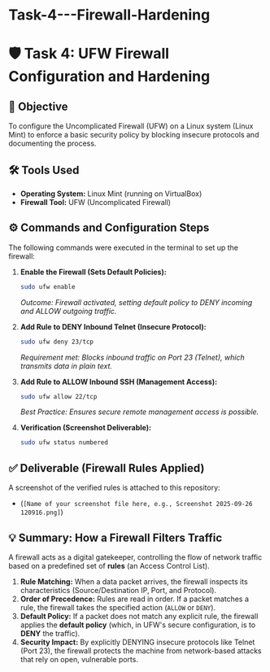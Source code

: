 # Task-4---Firewall-Hardening

# 🛡️ Task 4: UFW Firewall Configuration and Hardening

## 🎯 Objective
To configure the Uncomplicated Firewall (UFW) on a Linux system (Linux Mint) to enforce a basic security policy by blocking insecure protocols and documenting the process.

## 🛠️ Tools Used
* **Operating System:** Linux Mint (running on VirtualBox)
* **Firewall Tool:** UFW (Uncomplicated Firewall)

## ⚙️ Commands and Configuration Steps

The following commands were executed in the terminal to set up the firewall:

1.  **Enable the Firewall (Sets Default Policies):**
    ```bash
    sudo ufw enable
    ```
    *Outcome: Firewall activated, setting default policy to DENY incoming and ALLOW outgoing traffic.*

2.  **Add Rule to DENY Inbound Telnet (Insecure Protocol):**
    ```bash
    sudo ufw deny 23/tcp
    ```
    *Requirement met: Blocks inbound traffic on Port 23 (Telnet), which transmits data in plain text.*

3.  **Add Rule to ALLOW Inbound SSH (Management Access):**
    ```bash
    sudo ufw allow 22/tcp
    ```
    *Best Practice: Ensures secure remote management access is possible.*

4.  **Verification (Screenshot Deliverable):**
    ```bash
    sudo ufw status numbered
    ```

## ✅ Deliverable (Firewall Rules Applied)

A screenshot of the verified rules is attached to this repository:
* (`[Name of your screenshot file here, e.g., Screenshot 2025-09-26 120916.png]`)

## 💡 Summary: How a Firewall Filters Traffic

A firewall acts as a digital gatekeeper, controlling the flow of network traffic based on a predefined set of **rules** (an Access Control List).

1.  **Rule Matching:** When a data packet arrives, the firewall inspects its characteristics (Source/Destination IP, Port, and Protocol).
2.  **Order of Precedence:** Rules are read in order. If a packet matches a rule, the firewall takes the specified action (`ALLOW` or `DENY`).
3.  **Default Policy:** If a packet does not match any explicit rule, the firewall applies the **default policy** (which, in UFW's secure configuration, is to **DENY** the traffic).
4.  **Security Impact:** By explicitly DENYING insecure protocols like Telnet (Port 23), the firewall protects the machine from network-based attacks that rely on open, vulnerable ports.
